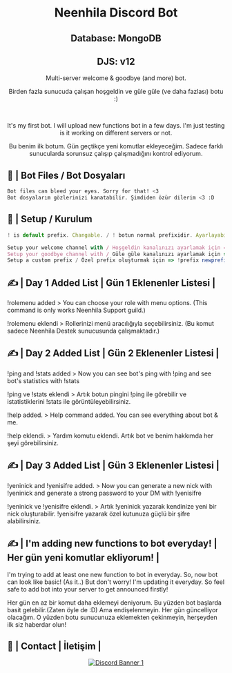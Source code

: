 <div align="center">
  <h1>Neenhila Discord Bot</h1>
  <h2> Database: MongoDB </h2>
  <h2> DJS: v12 </h2>
  <p> Multi-server welcome &amp; goodbye (and more) bot.</p>
  <p> Birden fazla sunucuda çalışan hoşgeldin ve güle güle (ve daha fazlası) botu :) </p>

  </br>
  <p> It's my first bot. I will upload new functions bot in a few days. I'm just testing is it working on different servers or not. </p>
    <p>Bu benim ilk botum. Gün geçtikçe yeni komutlar ekleyeceğim. Sadece farklı sunucularda sorunsuz çalışıp çalışmadığını kontrol ediyorum. </p>

</div>

## 📂 | Bot Files / Bot Dosyaları
```sh
Bot files can bleed your eyes. Sorry for that! <3
Bot dosyalarım gözlerinizi kanatabilir. Şimdiden özür dilerim <3 :D
```

## 📜 | Setup / Kurulum
```js
! is default prefix. Changable. / ! botun normal prefixidir. Ayarlayabilirsiniz.

Setup your welcome channel with / Hoşgeldin kanalınızı ayarlamak için => !welcome #channel
Setup your goodbye channel with / Güle güle kanalınızı ayarlamak için => !goodbye #channel
Setup a custom prefix / Özel prefix oluşturmak için => !prefix newprefix (Example: !prefix &) 
```


## ✍ | Day 1 Added List | Gün 1 Eklenenler Listesi |

<p> !rolemenu added > You can choose your role with menu options. (This command is only works Neenhila Support guild.) </p>
<p> !rolemenu eklendi > Rollerinizi menü aracılığıyla seçebilirsiniz. (Bu komut sadece Neenhila Destek sunucusunda çalışmaktadır.)</p>

## ✍ | Day 2 Added List | Gün 2 Eklenenler Listesi |

<p> !ping and !stats added > Now you can see bot's ping with !ping and see bot's statistics with !stats </p>
<p> !ping ve !stats eklendi > Artık botun pingini !ping ile görebilir ve istatistiklerini !stats ile görüntüleyebilirsiniz. </p>
<p> !help added. > Help command added. You can see everything about bot & me. </p>
<p> !help eklendi. > Yardım komutu eklendi. Artık bot ve benim hakkımda her şeyi görebilirsiniz. </p>

## ✍ | Day 3 Added List | Gün 3 Eklenenler Listesi |

<p> !yeninick and !yenisifre added. > Now you can generate a new nick with !yeninick and generate a strong password to your DM with !yenisifre </p>
<p> !yeninick ve !yenisifre eklendi. > Artık !yeninick yazarak kendinize yeni bir nick oluşturabilir. !yenisifre yazarak özel kutunuza güçlü bir şifre alabilirsiniz. </p>


## ✍ | I'm adding new functions to bot everyday! | Her gün yeni komutlar ekliyorum! |
<p> I'm trying to add at least one new function to bot in everyday. So, now bot can look like basic! (As it..) But don't worry! I'm updating it everyday. So feel safe to add bot into your server to get announced firstly! </p>
<p> Her gün en az bir komut daha eklemeyi deniyorum. Bu yüzden bot başlarda basit gelebilir.(Zaten öyle de :D) Ama endişelenmeyin. Her gün güncelliyor olacağım. O yüzden botu sunucunuza eklemekten çekinmeyin, herşeyden ilk siz haberdar olun! </p>

## 👥 | Contact | İletişim |
<div align="center">
<a href="https://discord.gg/ZvAygZGwPJ"><img src="https://discordapp.com/api/guilds/868618227310280744/widget.png?style=banner1" alt="Discord Banner 1"/></a>
</div>



